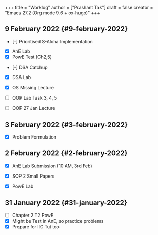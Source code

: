 +++
title = "Worklog"
author = ["Prashant Tak"]
draft = false
creator = "Emacs 27.2 (Org mode 9.6 + ox-hugo)"
+++

## 9 February 2022 {#9-february-2022}

-   [-] Prioritised S-Aloha Implementation
-   [X] AnE Lab
-   [X] PowE Test (Ch2,5)
-   [-] DSA Catchup
-   [X] DSA Lab
-   [X] OS Missing Lecture
-   [ ] OOP Lab Task 3, 4, 5
-   [ ] OOP 27 Jan Lecture


## 3 February 2022 {#3-february-2022}

-   [X] Problem Formulation


## 2 February 2022 {#2-february-2022}

-   [X] AnE Lab Submission (10 AM, 3rd Feb)
-   [X] SOP 2 Small Papers
-   [X] PowE Lab


## 31 January 2022 {#31-january-2022}

-   [ ] Chapter 2 T2 PowE
-   [X] Might be Test in AnE, so practice problems
-   [X] Prepare for IIC Tut too

